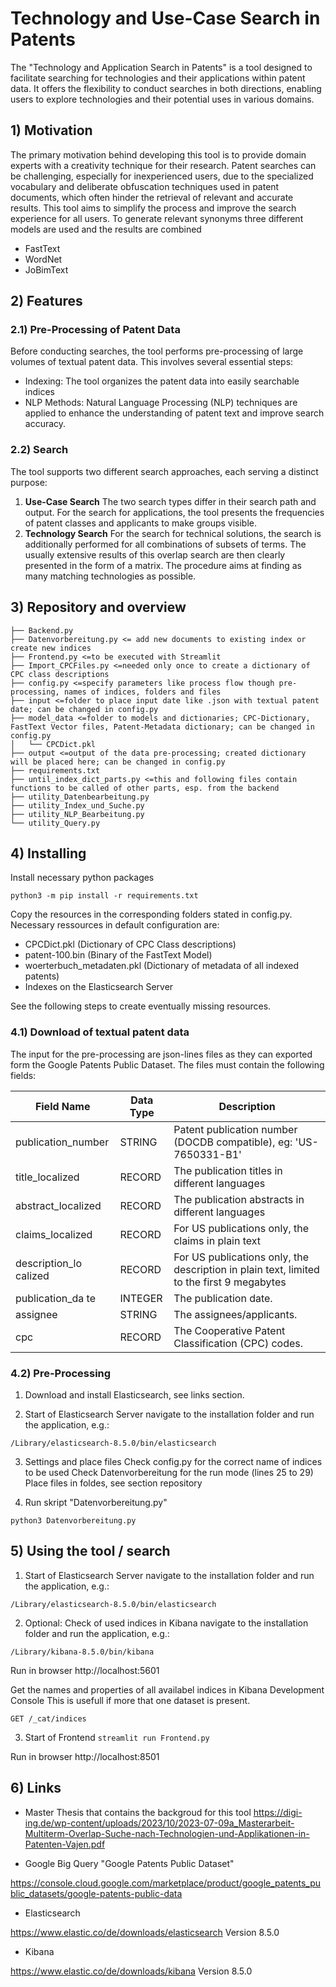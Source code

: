 # Technology and Use-Case Search in Patents
The "Technology and Application Search in Patents" is a tool designed to facilitate searching for technologies and their applications within patent data. It offers the flexibility to conduct searches in both directions, enabling users to explore technologies and their potential uses in various domains.

## 1) Motivation
The primary motivation behind developing this tool is to provide domain experts with a creativity technique for their research. Patent searches can be challenging, especially for inexperienced users, due to the specialized vocabulary and deliberate obfuscation techniques used in patent documents, which often hinder the retrieval of relevant and accurate results. This tool aims to simplify the process and improve the search experience for all users.
To generate relevant synonyms three different models are used and the results are combined
- FastText
- WordNet
- JoBimText

## 2) Features
### 2.1) Pre-Processing of Patent Data
Before conducting searches, the tool performs pre-processing of large volumes of textual patent data. This involves several essential steps:
- Indexing: The tool organizes the patent data into easily searchable indices
- NLP Methods: Natural Language Processing (NLP) techniques are applied to enhance the understanding of patent text and improve search accuracy.

### 2.2) Search
The tool supports two different search approaches, each serving a distinct purpose:
1) **Use-Case Search** The two search types differ in their search path and output. For the search for applications, the tool presents the frequencies of patent classes and applicants to make groups visible.
2) **Technology Search** For the search for technical solutions, the search is additionally performed for all combinations of subsets of terms. The usually extensive results of this overlap search are then clearly presented in the form of a matrix. The procedure aims at finding as many matching technologies as possible.


## 3) Repository and overview
```
├── Backend.py
├── Datenvorbereitung.py <= add new documents to existing index or create new indices
├── Frontend.py <=to be executed with Streamlit
├── Import_CPCFiles.py <=needed only once to create a dictionary of CPC class descriptions
├── config.py <=specify parameters like process flow though pre-processing, names of indices, folders and files
├── input <=folder to place input date like .json with textual patent date; can be changed in config.py
├── model_data <=folder to models and dictionaries; CPC-Dictionary, FastText Vector files, Patent-Metadata dictionary; can be changed in config.py
│   └── CPCDict.pkl
├── output <=output of the data pre-processing; created dictionary will be placed here; can be changed in config.py
├── requirements.txt
├── until_index_dict_parts.py <=this and following files contain functions to be called of other parts, esp. from the backend
├── utility_Datenbearbeitung.py
├── utility_Index_und_Suche.py
├── utility_NLP_Bearbeitung.py
└── utility_Query.py
``` 

## 4) Installing
Install necessary python packages

`python3 -m pip install -r requirements.txt`

Copy the resources in the corresponding folders stated in config.py. Necessary ressources in default configuration are:
- CPCDict.pkl (Dictionary of CPC Class descriptions)
- patent-100.bin (Binary of the FastText Model)
- woerterbuch_metadaten.pkl (Dictionary of metadata of all indexed patents)
- Indexes on the Elasticsearch Server

See the following steps to create eventually missing resources.

### 4.1) Download of textual patent data 
The input for the pre-processing are json-lines files as they can exported form the Google Patents Public Dataset.
The files must contain the following fields:

|Field Name |  Data Type  | Description |
 |---------- |  ---------- | ------------|
publication_number |	STRING |	Patent publication number (DOCDB compatible), eg: 'US-7650331-B1' 
title_localized |	RECORD |	The publication titles in different languages 
abstract_localized |	RECORD |	The publication abstracts in different languages 
claims_localized |	RECORD |	For US publications only, the claims in plain text 
description_lo calized |	RECORD |	For US publications only, the description in plain text, limited to the first 9 megabytes 
publication_da te |	INTEGER |	The publication date. 
assignee |	STRING |	The assignees/applicants. 
cpc |	RECORD |	The Cooperative Patent Classification (CPC) codes. 

### 4.2) Pre-Processing

1. Download and install Elasticsearch, see links section.

2. Start of Elasticsearch Server
navigate to the installation folder and run the application, e.g.:

`/Library/elasticsearch-8.5.0/bin/elasticsearch`

3. Settings and place files
Check config.py for the correct name of indices to be used
Check Datenvorbereitung for the run mode (lines 25 to 29)
Place files in foldes, see section repository

4. Run skript "Datenvorbereitung.py"

`python3 Datenvorbereitung.py`

## 5) Using the tool / search
1. Start of Elasticsearch Server
navigate to the installation folder and run the application, e.g.:

`/Library/elasticsearch-8.5.0/bin/elasticsearch`

2. Optional: Check of used indices in Kibana
navigate to the installation folder and run the application, e.g.:

`/Library/kibana-8.5.0/bin/kibana `

Run in browser
http://localhost:5601

Get the names and properties of all availabel indices in Kibana Development Console
This is usefull if more that one dataset is present.

`GET /_cat/indices`

3. Start of Frontend
`streamlit run Frontend.py`

Run in browser
http://localhost:8501


## 6) Links
- Master Thesis that contains the backgroud for this tool
  https://digi-ing.de/wp-content/uploads/2023/10/2023-07-09a_Masterarbeit-Multiterm-Overlap-Suche-nach-Technologien-und-Applikationen-in-Patenten-Vajen.pdf
  
- Google Big Query "Google Patents Public Dataset"
  
https://console.cloud.google.com/marketplace/product/google_patents_public_datasets/google-patents-public-data

- Elasticsearch
  
https://www.elastic.co/de/downloads/elasticsearch
Version 8.5.0

- Kibana
  
https://www.elastic.co/de/downloads/kibana
Version 8.5.0
